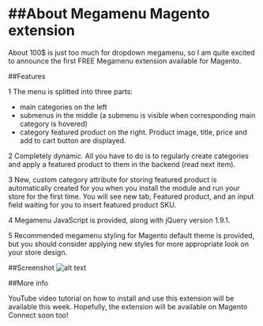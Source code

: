 ##About Megamenu Magento extension
================
About 100$ is just too much for dropdown megamenu, so I am quite excited to announce the first FREE Megamenu extension available for Magento.

##Features

1 The menu is splitted into three parts:
- main categories on the left
- submenus in the middle (a submenu is visible when corresponding main category is hovered)
- category featured product on the right. Product image, title, price and add to cart button are displayed.

2 Completely dynamic. All you have to do is to regularly create categories and apply a featured product to them in the backend (read next item).

3 New, custom category attribute for storing featured product is automatically created for you when you install the module and run your store for the first time. You will see new tab, Featured product, and an input field waiting for you to insert featured product SKU.

4 Megamenu JavaScript is provided, along with jQuery version 1.9.1.

5 Recommended megamenu styling for Magento default theme is provided, but you should consider applying new styles for more appropriate look on your store design. 

##Screenshot
![alt text](http://viewsource.rs/wp-content/uploads/2013/03/demo-module.png "Free Magento Dropdown megamenu extension")

##More info

YouTube video tutorial on how to install and use this extension will be available this week.
Hopefully, the extension will be available on Magento Connect soon too!